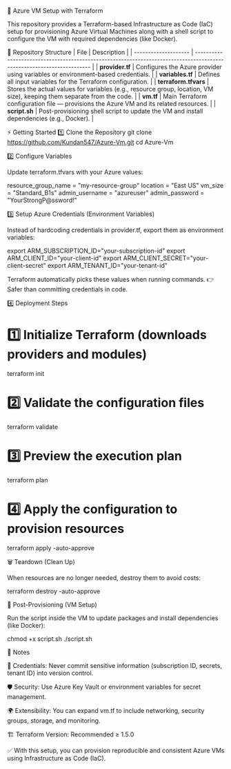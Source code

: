 🚀 Azure VM Setup with Terraform

This repository provides a Terraform-based Infrastructure as Code (IaC) setup for provisioning Azure Virtual Machines along with a shell script to configure the VM with required dependencies (like Docker).

📂 Repository Structure
| File                 | Description                                                                                                            |
| -------------------- | ---------------------------------------------------------------------------------------------------------------------- |
| **provider.tf**      | Configures the Azure provider using variables or environment-based credentials.                                        |
| **variables.tf**     | Defines all input variables for the Terraform configuration.                                                           |
| **terraform.tfvars** | Stores the actual values for variables (e.g., resource group, location, VM size), keeping them separate from the code. |
| **vm.tf**            | Main Terraform configuration file — provisions the Azure VM and its related resources.                                 |
| **script.sh**        | Post-provisioning shell script to update the VM and install dependencies (e.g., Docker).                               |

⚡ Getting Started
1️⃣ Clone the Repository
git clone https://github.com/Kundan547/Azure-Vm.git
cd Azure-Vm


2️⃣ Configure Variables

Update terraform.tfvars with your Azure values:

resource_group_name = "my-resource-group"
location            = "East US"
vm_size             = "Standard_B1s"
admin_username      = "azureuser"
admin_password      = "YourStrongP@ssword!"


3️⃣ Setup Azure Credentials (Environment Variables)

Instead of hardcoding credentials in provider.tf, export them as environment variables:

export ARM_SUBSCRIPTION_ID="your-subscription-id"
export ARM_CLIENT_ID="your-client-id"
export ARM_CLIENT_SECRET="your-client-secret"
export ARM_TENANT_ID="your-tenant-id"


Terraform automatically picks these values when running commands.
👉 Safer than committing credentials in code.

4️⃣ Deployment Steps
# 1️⃣ Initialize Terraform (downloads providers and modules)
terraform init

# 2️⃣ Validate the configuration files
terraform validate

# 3️⃣ Preview the execution plan
terraform plan

# 4️⃣ Apply the configuration to provision resources
terraform apply -auto-approve

🗑️ Teardown (Clean Up)

When resources are no longer needed, destroy them to avoid costs:

terraform destroy -auto-approve

🔧 Post-Provisioning (VM Setup)

Run the script inside the VM to update packages and install dependencies (like Docker):

chmod +x script.sh
./script.sh

📌 Notes

🔑 Credentials: Never commit sensitive information (subscription ID, secrets, tenant ID) into version control.

🛡️ Security: Use Azure Key Vault or environment variables for secret management.

🌍 Extensibility: You can expand vm.tf to include networking, security groups, storage, and monitoring.

🏗️ Terraform Version: Recommended ≥ 1.5.0

✅ With this setup, you can provision reproducible and consistent Azure VMs using Infrastructure as Code (IaC).